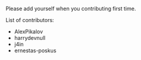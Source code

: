 Please add yourself when you contributing first time.

List of contributors:

* AlexPikalov
* harrydevnull
* j4in
* ernestas-poskus
